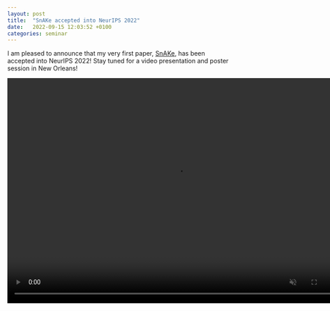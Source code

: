 ```yaml
---
layout: post
title:  "SnAKe accepted into NeurIPS 2022"
date:   2022-09-15 12:03:52 +0100
categories: seminar
---
```

I am pleased to announce that my very first paper, [SnAKe](https://arxiv.org/abs/2202.00060), has been accepted into NeurIPS 2022! Stay tuned for a video presentation and poster session in New Orleans!

<video autoplay="autoplay" loop="loop" width="768" height="512" muted>
  <source src="/assets/videos/snake_animation.mp4" type="video/mp4">
</video>